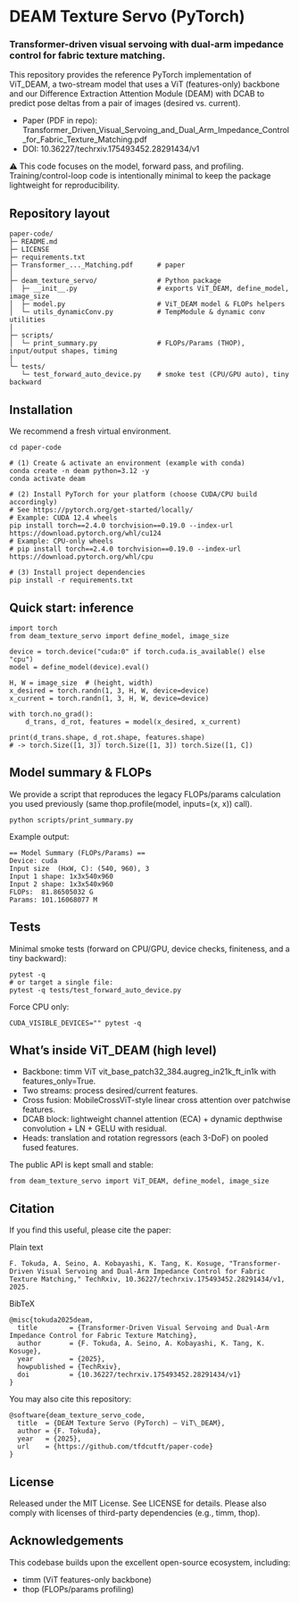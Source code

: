 # DEAM Texture Servo (PyTorch)

### Transformer-driven visual servoing with dual-arm impedance control for fabric texture matching.

This repository provides the reference PyTorch implementation of ViT_DEAM, a two-stream model that uses a ViT (features-only) backbone and our Difference Extraction Attention Module (DEAM) with DCAB to predict pose deltas from a pair of images (desired vs. current).

- Paper (PDF in repo): Transformer_Driven_Visual_Servoing_and_Dual_Arm_Impedance_Control_for_Fabric_Texture_Matching.pdf
- DOI: 10.36227/techrxiv.175493452.28291434/v1

⚠️ This code focuses on the model, forward pass, and profiling. Training/control-loop code is intentionally minimal to keep the package lightweight for reproducibility.

## Repository layout

```
paper-code/
├─ README.md
├─ LICENSE
├─ requirements.txt
├─ Transformer_..._Matching.pdf      # paper
│
├─ deam_texture_servo/               # Python package
│  ├─ __init__.py                    # exports ViT_DEAM, define_model, image_size
│  ├─ model.py                       # ViT_DEAM model & FLOPs helpers
│  └─ utils_dynamicConv.py           # TempModule & dynamic conv utilities
│
├─ scripts/
│  └─ print_summary.py               # FLOPs/Params (THOP), input/output shapes, timing
│
└─ tests/
   └─ test_forward_auto_device.py    # smoke test (CPU/GPU auto), tiny backward
```
## Installation

We recommend a fresh virtual environment.
```
cd paper-code

# (1) Create & activate an environment (example with conda)
conda create -n deam python=3.12 -y
conda activate deam

# (2) Install PyTorch for your platform (choose CUDA/CPU build accordingly)
# See https://pytorch.org/get-started/locally/
# Example: CUDA 12.4 wheels
pip install torch==2.4.0 torchvision==0.19.0 --index-url https://download.pytorch.org/whl/cu124
# Example: CPU-only wheels
# pip install torch==2.4.0 torchvision==0.19.0 --index-url https://download.pytorch.org/whl/cpu

# (3) Install project dependencies
pip install -r requirements.txt
```

## Quick start: inference
```
import torch
from deam_texture_servo import define_model, image_size

device = torch.device("cuda:0" if torch.cuda.is_available() else "cpu")
model = define_model(device).eval()

H, W = image_size  # (height, width)
x_desired = torch.randn(1, 3, H, W, device=device)
x_current = torch.randn(1, 3, H, W, device=device)

with torch.no_grad():
    d_trans, d_rot, features = model(x_desired, x_current)

print(d_trans.shape, d_rot.shape, features.shape)
# -> torch.Size([1, 3]) torch.Size([1, 3]) torch.Size([1, C])
```

## Model summary & FLOPs

We provide a script that reproduces the legacy FLOPs/params calculation you used previously (same thop.profile(model, inputs=(x, x)) call).

```
python scripts/print_summary.py
```

Example output:

```
== Model Summary (FLOPs/Params) ==
Device: cuda
Input size  (HxW, C): (540, 960), 3
Input 1 shape: 1x3x540x960
Input 2 shape: 1x3x540x960
FLOPs:  81.86505032 G
Params: 101.16068077 M
```

## Tests
Minimal smoke tests (forward on CPU/GPU, device checks, finiteness, and a tiny backward):

```
pytest -q
# or target a single file:
pytest -q tests/test_forward_auto_device.py
```

Force CPU only:

```
CUDA_VISIBLE_DEVICES="" pytest -q
```

## What’s inside ViT_DEAM (high level)

- Backbone: timm ViT vit_base_patch32_384.augreg_in21k_ft_in1k with features_only=True.
- Two streams: process desired/current features.
- Cross fusion: MobileCrossViT-style linear cross attention over patchwise features.
- DCAB block: lightweight channel attention (ECA) + dynamic depthwise convolution + LN + GELU with residual.
- Heads: translation and rotation regressors (each 3-DoF) on pooled fused features.

The public API is kept small and stable:

```
from deam_texture_servo import ViT_DEAM, define_model, image_size
```

## Citation

If you find this useful, please cite the paper:

Plain text

```
F. Tokuda, A. Seino, A. Kobayashi, K. Tang, K. Kosuge, "Transformer-Driven Visual Servoing and Dual-Arm Impedance Control for Fabric Texture Matching," TechRxiv, 10.36227/techrxiv.175493452.28291434/v1, 2025.
```

BibTeX

```
@misc{tokuda2025deam,
  title        = {Transformer-Driven Visual Servoing and Dual-Arm Impedance Control for Fabric Texture Matching},
  author       = {F. Tokuda, A. Seino, A. Kobayashi, K. Tang, K. Kosuge},
  year         = {2025},
  howpublished = {TechRxiv},
  doi          = {10.36227/techrxiv.175493452.28291434/v1}
}
```

You may also cite this repository:

```
@software{deam_texture_servo_code,
  title  = {DEAM Texture Servo (PyTorch) — ViT\_DEAM},
  author = {F. Tokuda},
  year   = {2025},
  url    = {https://github.com/tfdcutft/paper-code}
}
```

## License

Released under the MIT License. See LICENSE for details.
Please also comply with licenses of third-party dependencies (e.g., timm, thop).

## Acknowledgements
This codebase builds upon the excellent open-source ecosystem, including:
- timm (ViT features-only backbone)
- thop (FLOPs/params profiling)

